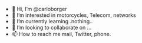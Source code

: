 - 👋 Hi, I’m @carloborger
- 👀 I’m interested in motorcycles, Telecom, networks
- 🌱 I’m currently learning .nothing..
- 💞️ I’m looking to collaborate on ...
- 📫 How to reach me mail, Twitter, phone.

<!---
carloborger/carloborger is a ✨ special ✨ repository because its `README.md` (this file) appears on your GitHub profile.
You can click the Preview link to take a look at your changes.
--->
